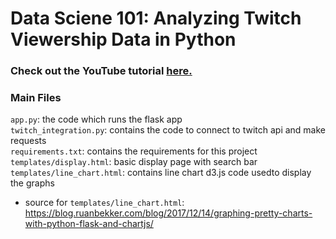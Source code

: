 # Data Sciene 101: Analyzing Twitch Viewership Data in Python

### Check out the YouTube tutorial [here.](https://www.youtube.com/watch?v=nASfFE9kIas)

### Main Files 
`app.py`: the code which runs the flask app  
`twitch_integration.py`: contains the code to connect to twitch api and make requests  
`requirements.txt`: contains the requirements for this project  
`templates/display.html`: basic display page with search bar  
`templates/line_chart.html`: contains line chart d3.js code usedto display the graphs   
- source for `templates/line_chart.html`: https://blog.ruanbekker.com/blog/2017/12/14/graphing-pretty-charts-with-python-flask-and-chartjs/
